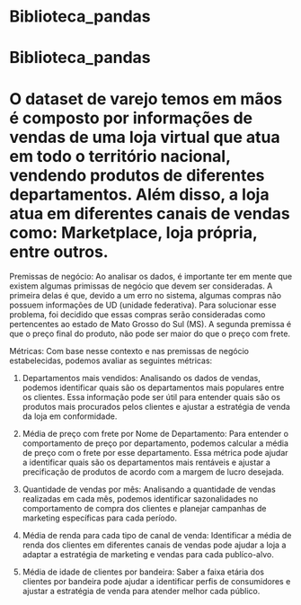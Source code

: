 # Biblioteca_pandas

# Biblioteca_pandas

# O dataset de varejo temos em mãos é composto por informações de vendas de uma loja virtual que atua em todo o território nacional, vendendo produtos de diferentes departamentos. Além disso, a loja atua em diferentes canais de vendas como: Marketplace, loja própria, entre outros.

Premissas de negócio: 
Ao analisar os dados, é importante ter em mente que existem algumas primissas de negócio que devem ser consideradas. A primeira delas é que, devido a um erro no sistema, algumas compras não possuem informações de UD (unidade federativa). Para solucionar esse problema, foi decidido que essas compras serão consideradas como pertencentes ao estado de Mato Grosso do Sul (MS). A segunda premissa é que o preço final do produto, não pode ser maior do que o preço com frete. 

Métricas: 
Com base nesse contexto e nas premissas de negócio estabelecidas, podemos avaliar as seguintes métricas: 

1. Departamentos mais vendidos:  Analisando os dados de vendas, podemos identificar quais são os departamentos mais populares entre os clientes. Essa informação pode ser útil para entender quais são os produtos mais procurados pelos clientes e ajustar a estratégia de venda da loja em conformidade.

2. Média de preço com frete por Nome de Departamento: Para entender o comportamento de preço por departamento, podemos calcular a média de preço com o frete por esse departamento. Essa métrica pode ajudar a identificar quais são os departamentos mais rentáveis e ajustar a precificação de produtos de acordo com a margem de lucro desejada.

3. Quantidade de vendas por mês: Analisando a quantidade de vendas realizadas em cada mês, podemos identificar sazonalidades no comportamento de compra dos clientes e planejar campanhas de marketing específicas para cada período.

4. Média de renda para cada tipo de canal de venda: Identificar a média de renda dos clientes em diferentes canais de vendas pode ajudar a loja a adaptar a estratégia de marketing e vendas para cada publíco-alvo.

5. Média de idade de clientes por bandeira: Saber a faixa etária dos clientes por bandeira pode ajudar a identificar perfis de consumidores e ajustar a estratégia de venda para atender melhor cada público. 
